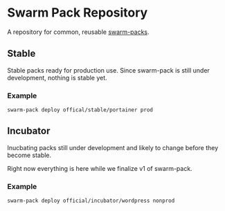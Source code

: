 # Swarm Pack Repository

A repository for common, reusable [swarm-packs](https://github.com/swarm-pack/swarm-pack).

## Stable

Stable packs ready for production use. Since swarm-pack is still under development, nothing is stable yet.

### Example
```
swarm-pack deploy offical/stable/portainer prod
```

## Incubator

Inucbating packs still under development and likely to change before they become stable.

Right now everything is here while we finalize v1 of swarm-pack.

### Example
```
swarm-pack deploy official/incubator/wordpress nonprod
```